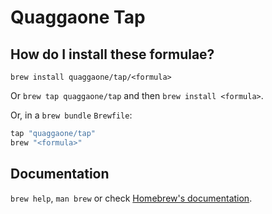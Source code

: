# Quaggaone Tap

## How do I install these formulae?

`brew install quaggaone/tap/<formula>`

Or `brew tap quaggaone/tap` and then `brew install <formula>`.

Or, in a `brew bundle` `Brewfile`:

```ruby
tap "quaggaone/tap"
brew "<formula>"
```

## Documentation

`brew help`, `man brew` or check [Homebrew's documentation](https://docs.brew.sh).
